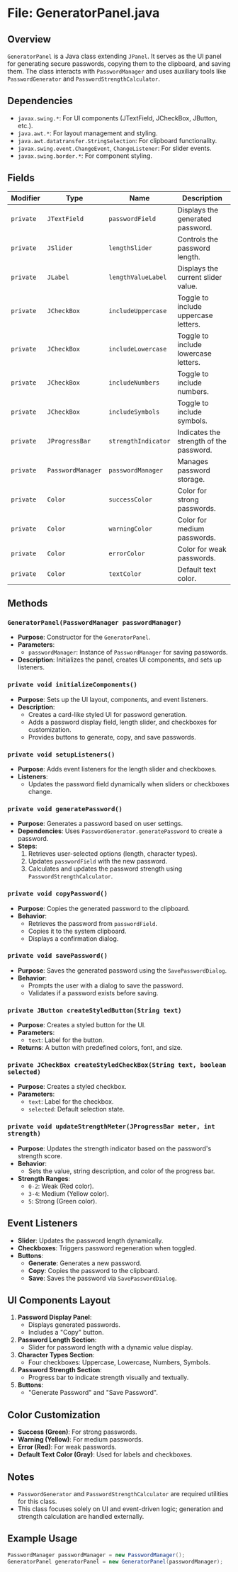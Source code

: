 
# File: GeneratorPanel.java

## Overview
`GeneratorPanel` is a Java class extending `JPanel`. It serves as the UI panel for generating secure passwords, copying them to the clipboard, and saving them. The class interacts with `PasswordManager` and uses auxiliary tools like `PasswordGenerator` and `PasswordStrengthCalculator`.

## Dependencies
- `javax.swing.*`: For UI components (JTextField, JCheckBox, JButton, etc.).
- `java.awt.*`: For layout management and styling.
- `java.awt.datatransfer.StringSelection`: For clipboard functionality.
- `javax.swing.event.ChangeEvent`, `ChangeListener`: For slider events.
- `javax.swing.border.*`: For component styling.

## Fields

| Modifier       | Type                   | Name                 | Description                          |
|----------------|------------------------|-----------------------|--------------------------------------|
| `private`      | `JTextField`           | `passwordField`       | Displays the generated password.     |
| `private`      | `JSlider`              | `lengthSlider`        | Controls the password length.        |
| `private`      | `JLabel`               | `lengthValueLabel`    | Displays the current slider value.   |
| `private`      | `JCheckBox`            | `includeUppercase`    | Toggle to include uppercase letters. |
| `private`      | `JCheckBox`            | `includeLowercase`    | Toggle to include lowercase letters. |
| `private`      | `JCheckBox`            | `includeNumbers`      | Toggle to include numbers.           |
| `private`      | `JCheckBox`            | `includeSymbols`      | Toggle to include symbols.           |
| `private`      | `JProgressBar`         | `strengthIndicator`   | Indicates the strength of the password.|
| `private`      | `PasswordManager`      | `passwordManager`     | Manages password storage.            |
| `private`      | `Color`                | `successColor`        | Color for strong passwords.          |
| `private`      | `Color`                | `warningColor`        | Color for medium passwords.          |
| `private`      | `Color`                | `errorColor`          | Color for weak passwords.            |
| `private`      | `Color`                | `textColor`           | Default text color.                  |

## Methods

### `GeneratorPanel(PasswordManager passwordManager)`
- **Purpose**: Constructor for the `GeneratorPanel`.
- **Parameters**: 
  - `passwordManager`: Instance of `PasswordManager` for saving passwords.
- **Description**: Initializes the panel, creates UI components, and sets up listeners.

### `private void initializeComponents()`
- **Purpose**: Sets up the UI layout, components, and event listeners.
- **Description**:
  - Creates a card-like styled UI for password generation.
  - Adds a password display field, length slider, and checkboxes for customization.
  - Provides buttons to generate, copy, and save passwords.

### `private void setupListeners()`
- **Purpose**: Adds event listeners for the length slider and checkboxes.
- **Listeners**:
  - Updates the password field dynamically when sliders or checkboxes change.

### `private void generatePassword()`
- **Purpose**: Generates a password based on user settings.
- **Dependencies**: Uses `PasswordGenerator.generatePassword` to create a password.
- **Steps**:
  1. Retrieves user-selected options (length, character types).
  2. Updates `passwordField` with the new password.
  3. Calculates and updates the password strength using `PasswordStrengthCalculator`.

### `private void copyPassword()`
- **Purpose**: Copies the generated password to the clipboard.
- **Behavior**:
  - Retrieves the password from `passwordField`.
  - Copies it to the system clipboard.
  - Displays a confirmation dialog.

### `private void savePassword()`
- **Purpose**: Saves the generated password using the `SavePasswordDialog`.
- **Behavior**:
  - Prompts the user with a dialog to save the password.
  - Validates if a password exists before saving.

### `private JButton createStyledButton(String text)`
- **Purpose**: Creates a styled button for the UI.
- **Parameters**:
  - `text`: Label for the button.
- **Returns**: A button with predefined colors, font, and size.

### `private JCheckBox createStyledCheckBox(String text, boolean selected)`
- **Purpose**: Creates a styled checkbox.
- **Parameters**:
  - `text`: Label for the checkbox.
  - `selected`: Default selection state.

### `private void updateStrengthMeter(JProgressBar meter, int strength)`
- **Purpose**: Updates the strength indicator based on the password's strength score.
- **Behavior**:
  - Sets the value, string description, and color of the progress bar.
- **Strength Ranges**:
  - `0-2`: Weak (Red color).
  - `3-4`: Medium (Yellow color).
  - `5`: Strong (Green color).

## Event Listeners
- **Slider**: Updates the password length dynamically.
- **Checkboxes**: Triggers password regeneration when toggled.
- **Buttons**:
  - **Generate**: Generates a new password.
  - **Copy**: Copies the password to the clipboard.
  - **Save**: Saves the password via `SavePasswordDialog`.

## UI Components Layout
1. **Password Display Panel**:
   - Displays generated passwords.
   - Includes a "Copy" button.
2. **Password Length Section**:
   - Slider for password length with a dynamic value display.
3. **Character Types Section**:
   - Four checkboxes: Uppercase, Lowercase, Numbers, Symbols.
4. **Password Strength Section**:
   - Progress bar to indicate strength visually and textually.
5. **Buttons**:
   - "Generate Password" and "Save Password".

## Color Customization
- **Success (Green)**: For strong passwords.
- **Warning (Yellow)**: For medium passwords.
- **Error (Red)**: For weak passwords.
- **Default Text Color (Gray)**: Used for labels and checkboxes.

## Notes
- `PasswordGenerator` and `PasswordStrengthCalculator` are required utilities for this class.
- This class focuses solely on UI and event-driven logic; generation and strength calculation are handled externally.

## Example Usage
```java
PasswordManager passwordManager = new PasswordManager();
GeneratorPanel generatorPanel = new GeneratorPanel(passwordManager);
```
